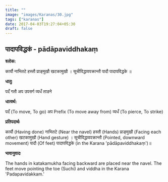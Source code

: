 ```yaml
---
title: ""
image: "images/Karanas/30.jpg"
tags: ["karanas"]
date: 2017-04-03T19:27:04+05:30
draft: false
---
```


## पादापविद्धकं - pādāpaviddhakaṃ

**श्लोक:**

कार्यौ नाभितटे हस्तौ प्राङ्मुखौ खटकामुखौ । सूचीविद्धावपक्रान्तौ पादौ पादापविद्धके ॥

**धातुः**

पदँ गतौ
अप उपसर्ग​
व्यधँ ताडने

**धात्वर्थ:**

पदँ (To move, To go)
अप Prefix (To move away from)
व्यधँ (To pierce, To strike)


**प्रतिपदार्थः**

कार्यौ (Having done) नाभितटे (Near the navel) हस्तौ (Hands) प्राङ्मुखौ (Facing each other) खटकामुखौ (Hand gesture) । सूचीविद्धावपक्रान्तौ (Pointed, downward movement) पादौ (Of feet) पादापविद्धके (in the Karana 'pādāpaviddhakaṃ')॥

**भावानुवादः**

The hands in katakamukha facing backward are placed near the navel. The feet move pointing the toe (Suchi) and viddha in the Karana 'Padapavidakkam.'
